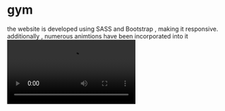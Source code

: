 # gym
the website is developed using SASS and Bootstrap , making it responsive. additionally , numerous animtions have been incorporated into it
<video src="https://github.com/samaneh1993/samaneh1993/gym/gif"></video>
